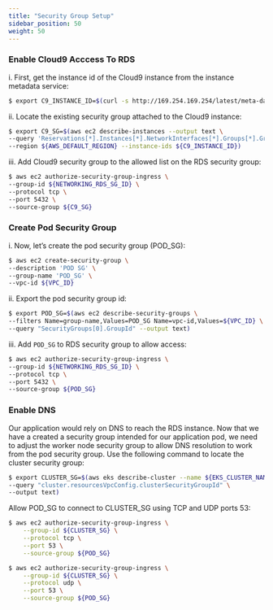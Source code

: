 ```yaml
---
title: "Security Group Setup"
sidebar_position: 50
weight: 50
---
```


### Enable Cloud9 Acccess To RDS

i. First, get the instance id of the Cloud9 instance from the instance metadata service:

```bash
$ export C9_INSTANCE_ID=$(curl -s http://169.254.169.254/latest/meta-data/instance-id)
```

ii. Locate the existing security group attached to the Cloud9 instance:

```bash
$ export C9_SG=$(aws ec2 describe-instances --output text \
--query 'Reservations[*].Instances[*].NetworkInterfaces[*].Groups[*].GroupId' \
--region ${AWS_DEFAULT_REGION} --instance-ids ${C9_INSTANCE_ID})
```

iii. Add Cloud9 security group to the allowed list on the RDS security group:

```bash
$ aws ec2 authorize-security-group-ingress \
--group-id ${NETWORKING_RDS_SG_ID} \
--protocol tcp \
--port 5432 \
--source-group ${C9_SG}
```

### Create Pod Security Group

i. Now, let’s create the pod security group (POD_SG):

```bash
$ aws ec2 create-security-group \
--description 'POD SG' \
--group-name 'POD_SG' \
--vpc-id ${VPC_ID}
```

ii. Export the pod security group id:

```bash
$ export POD_SG=$(aws ec2 describe-security-groups \
--filters Name=group-name,Values=POD_SG Name=vpc-id,Values=${VPC_ID} \
--query "SecurityGroups[0].GroupId" --output text)
```

iii. Add `POD_SG` to RDS security group to allow access:

```bash
$ aws ec2 authorize-security-group-ingress \
--group-id ${NETWORKING_RDS_SG_ID} \
--protocol tcp \
--port 5432 \
--source-group ${POD_SG}
```

### Enable DNS

Our application would rely on DNS to reach the RDS instance. Now that we have a created a security group intended for our application pod, we need to adjust the worker node security group to allow DNS resolution to work from the pod security group. Use the following command to locate the cluster security group:

```bash
$ export CLUSTER_SG=$(aws eks describe-cluster --name ${EKS_CLUSTER_NAME} \
--query "cluster.resourcesVpcConfig.clusterSecurityGroupId" \
--output text)
```

Allow POD_SG to connect to CLUSTER_SG using TCP and UDP ports 53:

```bash
$ aws ec2 authorize-security-group-ingress \
    --group-id ${CLUSTER_SG} \
    --protocol tcp \
    --port 53 \
    --source-group ${POD_SG}

$ aws ec2 authorize-security-group-ingress \
    --group-id ${CLUSTER_SG} \
    --protocol udp \
    --port 53 \
    --source-group ${POD_SG}
```
